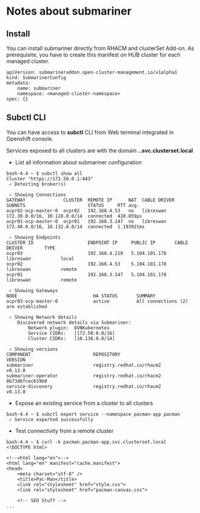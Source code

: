 # Notes about submariner

## Install

You can install submariner directly from RHACM and clusterSet Add-on. As prerequisite, you have to create this manifest on HUB cluster for each managed cluster.
```
apiVersion: submarineraddon.open-cluster-management.io/v1alpha1
kind: SubmarinerConfig
metadata:
    name: submariner
    namespace: <managed-cluster-namespace>
spec: {}
```

## Subctl CLI

You can have access to **subctl** CLI from Web terminal integrated in Openshift console.

Services exposed to all clusters are with the domain **<service-name>.<namespace>.svc.clusterset.local**

* List all information about submariner configuration
```
bash-4.4 ~ $ subctl show all
Cluster "https://172.50.0.1:443"
 ✓ Detecting broker(s)

 ✓ Showing Connections
GATEWAY              CLUSTER  REMOTE IP      NAT  CABLE DRIVER  SUBNETS                       STATUS     RTT avg.    
ocpr02-ocp-master-0  ocpr02   192.168.4.53   no   libreswan     172.30.0.0/16, 10.128.0.0/14  connected  410.859µs   
ocpr01-ocp-master-0  ocpr01   192.168.3.147  no   libreswan     172.40.0.0/16, 10.132.0.0/14  connected  1.193921ms  

 ✓ Showing Endpoints
CLUSTER ID                    ENDPOINT IP     PUBLIC IP       CABLE DRIVER        TYPE            
ocpr03                        192.168.4.210   5.104.101.178   libreswan           local           
ocpr02                        192.168.4.53    5.104.101.178   libreswan           remote          
ocpr01                        192.168.3.147   5.104.101.178   libreswan           remote          

 ✓ Showing Gateways
NODE                            HA STATUS       SUMMARY                         
ocpr03-ocp-master-0             active          All connections (2) are established

 ✓ Showing Network details
    Discovered network details via Submariner:
        Network plugin:  OVNKubernetes
        Service CIDRs:   [172.50.0.0/16]
        Cluster CIDRs:   [10.136.0.0/14]

 ✓ Showing versions
COMPONENT                       REPOSITORY                                            VERSION         
submariner                      registry.redhat.io/rhacm2                             v0.13.0         
submariner-operator             registry.redhat.io/rhacm2                             8b73d6fcec619b0 
service-discovery               registry.redhat.io/rhacm2                             v0.13.0
```

* Expose an existing service from a cluster to all clusters
```
bash-4.4 ~ $ subctl export service --namespace pacman-app pacman
 ✓ Service exported successfully
 ```

* Test connectivity from a remote cluster
```
bash-4.4 ~ $ curl -k pacman.pacman-app.svc.clusterset.local
<!DOCTYPE html>

<!--<html lang="en">-->
<html lang="en" manifest="cache.manifest">
<head>
    <meta charset="utf-8" />
    <title>Pac-Man</title>
    <link rel="stylesheet" href="style.css">
    <link rel="stylesheet" href="pacman-canvas.css">

    <!-- SEO Stuff -->
...
```  